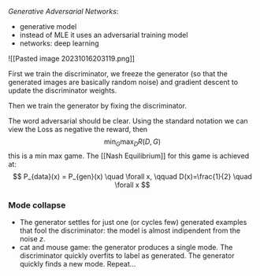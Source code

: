 _Generative Adversarial Networks_:
- generative model
- instead of MLE it uses an adversarial training model
- networks: deep learning

![[Pasted image 20231016203119.png]]


First we train the discriminator, we freeze the generator (so that the generated images are basically random noise) and gradient descent to update the discriminator weights.

Then we train the generator by fixing the discriminator.

The word adversarial should be clear. Using the standard notation we can view the Loss as negative the reward, then
$$
\min_G \max_D R(D,G)
$$
this is a min max game.
The [[Nash Equilibrium]] for this game is achieved at:
$$
P_{data}(x) = P_{gen}(x) \quad \forall x, \qquad D(x)=\frac{1}{2} \quad \forall x
$$

### Mode collapse
- The generator settles for just one (or cycles few) generated examples that fool the discriminator: the model is almost indipendent from the noise $z$.
- cat and mouse game: the generator produces a single mode. The discriminator quickly overfits to label as generated. The generator quickly finds a new mode. Repeat...